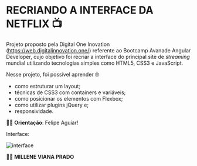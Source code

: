 # RECRIANDO A INTERFACE DA NETFLIX :tv:

Projeto proposto pela Digital One Inovation (https://web.digitalinnovation.one/) referente ao Bootcamp Avanade Angular Developer, cujo objetivo foi recriar a interface do principal site de *streaming* mundial utilizando tecnologias simples como HTML5, CSS3 e JavaScript. 

Nesse projeto, foi possível aprender :nerd_face: 

- como estruturar um layout;
-  técnicas de CSS3 com containers e variáveis;
- como posicionar os elementos com Flexbox;
-  como utilizar plugins jQuery e;
- responsividade.

 :man_teacher: **Orientação**: Felipe Aguiar!

Interface:

![interface](C:\Users\mille\Desktop\BOOTCAMP\Projetos\Netflix\interface.png)



:woman_technologist: **MILLENE VIANA PRADO**